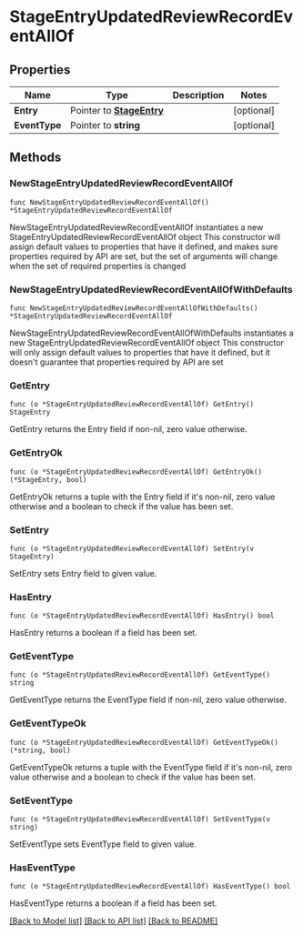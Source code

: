 # StageEntryUpdatedReviewRecordEventAllOf

## Properties

Name | Type | Description | Notes
------------ | ------------- | ------------- | -------------
**Entry** | Pointer to [**StageEntry**](StageEntry.md) |  | [optional] 
**EventType** | Pointer to **string** |  | [optional] 

## Methods

### NewStageEntryUpdatedReviewRecordEventAllOf

`func NewStageEntryUpdatedReviewRecordEventAllOf() *StageEntryUpdatedReviewRecordEventAllOf`

NewStageEntryUpdatedReviewRecordEventAllOf instantiates a new StageEntryUpdatedReviewRecordEventAllOf object
This constructor will assign default values to properties that have it defined,
and makes sure properties required by API are set, but the set of arguments
will change when the set of required properties is changed

### NewStageEntryUpdatedReviewRecordEventAllOfWithDefaults

`func NewStageEntryUpdatedReviewRecordEventAllOfWithDefaults() *StageEntryUpdatedReviewRecordEventAllOf`

NewStageEntryUpdatedReviewRecordEventAllOfWithDefaults instantiates a new StageEntryUpdatedReviewRecordEventAllOf object
This constructor will only assign default values to properties that have it defined,
but it doesn't guarantee that properties required by API are set

### GetEntry

`func (o *StageEntryUpdatedReviewRecordEventAllOf) GetEntry() StageEntry`

GetEntry returns the Entry field if non-nil, zero value otherwise.

### GetEntryOk

`func (o *StageEntryUpdatedReviewRecordEventAllOf) GetEntryOk() (*StageEntry, bool)`

GetEntryOk returns a tuple with the Entry field if it's non-nil, zero value otherwise
and a boolean to check if the value has been set.

### SetEntry

`func (o *StageEntryUpdatedReviewRecordEventAllOf) SetEntry(v StageEntry)`

SetEntry sets Entry field to given value.

### HasEntry

`func (o *StageEntryUpdatedReviewRecordEventAllOf) HasEntry() bool`

HasEntry returns a boolean if a field has been set.

### GetEventType

`func (o *StageEntryUpdatedReviewRecordEventAllOf) GetEventType() string`

GetEventType returns the EventType field if non-nil, zero value otherwise.

### GetEventTypeOk

`func (o *StageEntryUpdatedReviewRecordEventAllOf) GetEventTypeOk() (*string, bool)`

GetEventTypeOk returns a tuple with the EventType field if it's non-nil, zero value otherwise
and a boolean to check if the value has been set.

### SetEventType

`func (o *StageEntryUpdatedReviewRecordEventAllOf) SetEventType(v string)`

SetEventType sets EventType field to given value.

### HasEventType

`func (o *StageEntryUpdatedReviewRecordEventAllOf) HasEventType() bool`

HasEventType returns a boolean if a field has been set.


[[Back to Model list]](../README.md#documentation-for-models) [[Back to API list]](../README.md#documentation-for-api-endpoints) [[Back to README]](../README.md)


